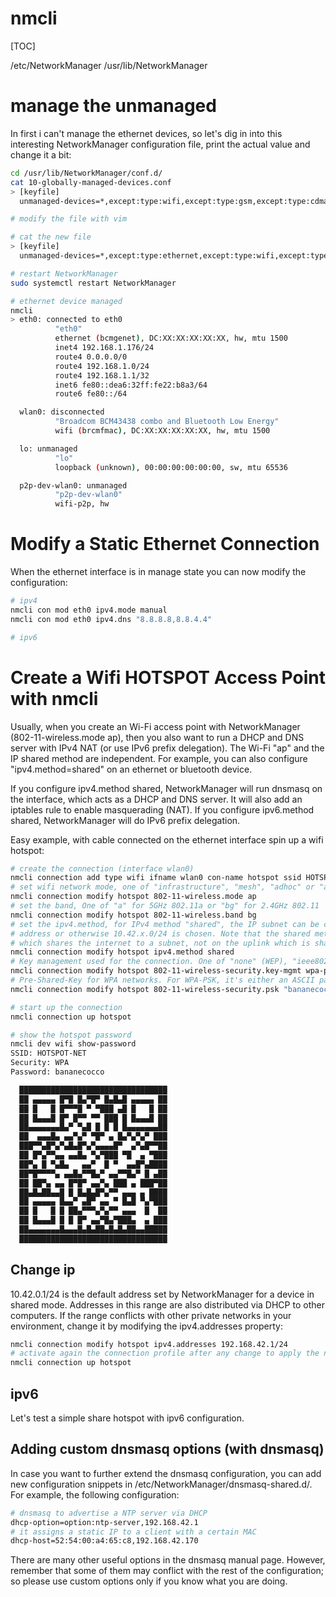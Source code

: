 nmcli
=====
[TOC]

/etc/NetworkManager
/usr/lib/NetworkManager

# manage the unmanaged
In first i can't manage the ethernet devices, so let's dig in into this interesting NetworkManager configuration file, print the actual value and change it a bit:
```bash
cd /usr/lib/NetworkManager/conf.d/
cat 10-globally-managed-devices.conf
> [keyfile]
  unmanaged-devices=*,except:type:wifi,except:type:gsm,except:type:cdma

# modify the file with vim

# cat the new file
> [keyfile]
  unmanaged-devices=*,except:type:ethernet,except:type:wifi,except:type:gsm,except:type:cdma

# restart NetworkManager
sudo systemctl restart NetworkManager

# ethernet device managed
nmcli
> eth0: connected to eth0
          "eth0"
          ethernet (bcmgenet), DC:XX:XX:XX:XX:XX, hw, mtu 1500
          inet4 192.168.1.176/24
          route4 0.0.0.0/0
          route4 192.168.1.0/24
          route4 192.168.1.1/32
          inet6 fe80::dea6:32ff:fe22:b8a3/64
          route6 fe80::/64

  wlan0: disconnected
          "Broadcom BCM43438 combo and Bluetooth Low Energy"
          wifi (brcmfmac), DC:XX:XX:XX:XX:XX, hw, mtu 1500

  lo: unmanaged
          "lo"
          loopback (unknown), 00:00:00:00:00:00, sw, mtu 65536

  p2p-dev-wlan0: unmanaged
          "p2p-dev-wlan0"
          wifi-p2p, hw
```

# Modify a Static Ethernet Connection
When the ethernet interface is in manage state you can now modify the configuration:
```bash
# ipv4
nmcli con mod eth0 ipv4.mode manual
nmcli con mod eth0 ipv4.dns "8.8.8.8,8.8.4.4"

# ipv6
```

# Create a Wifi HOTSPOT Access Point with nmcli
Usually, when you create an Wi-Fi access point with NetworkManager (802-11-wireless.mode ap), then you also want to run a DHCP and DNS server with IPv4 NAT (or use IPv6 prefix delegation). The Wi-Fi "ap" and the IP shared method are independent. For example, you can also configure "ipv4.method=shared" on an ethernet or bluetooth device.

If you configure ipv4.method shared, NetworkManager will run dnsmasq on the interface, which acts as a DHCP and DNS server. It will also add an iptables rule to enable masquerading (NAT). If you configure ipv6.method shared, NetworkManager will do IPv6 prefix delegation.

Easy example, with cable connected on the ethernet interface spin up a wifi hotspot:
```bash
# create the connection (interface wlan0)
nmcli connection add type wifi ifname wlan0 con-name hotspot ssid HOTSPOT-NET
# set wifi network mode, one of "infrastructure", "mesh", "adhoc" or "ap". If blank, infrastructure is assumed.
nmcli connection modify hotspot 802-11-wireless.mode ap
# set the band, One of "a" for 5GHz 802.11a or "bg" for 2.4GHz 802.11
nmcli connection modify hotspot 802-11-wireless.band bg
# set the ipv4.method, for IPv4 method "shared", the IP subnet can be configured by adding one manual IPv4 
# address or otherwise 10.42.x.0/24 is chosen. Note that the shared method must be configured on the interface 
# which shares the internet to a subnet, not on the uplink which is shared.
nmcli connection modify hotspot ipv4.method shared
# Key management used for the connection. One of "none" (WEP), "ieee8021x" (Dynamic WEP), "wpa-psk" (infrastructure WPA-PSK), "sae" (SAE) or "wpa-eap" (WPA-Enterprise).  This property must be set for any Wi-Fi connection that uses security.
nmcli connection modify hotspot 802-11-wireless-security.key-mgmt wpa-psk
# Pre-Shared-Key for WPA networks. For WPA-PSK, it's either an ASCII passphrase of 8 to 63 characters that is (as specified in the 802.11i standard) hashed to derive the actual key, or the key in form of 64 hexadecimal character. The WPA3-Personal networks use a passphrase of any length for SAE authentication.
nmcli connection modify hotspot 802-11-wireless-security.psk "bananecocco"

# start up the connection
nmcli connection up hotspot

# show the hotspot password
nmcli dev wifi show-password
SSID: HOTSPOT-NET
Security: WPA
Password: bananecocco

  █████████████████████████████████
  ██ ▄▄▄▄▄ █▀█ █▄▀█▀ █▄█▄█ ▄▄▄▄▄ ██
  ██ █   █ █▀▀▀█ ▀ ▀███ ▄█ █   █ ██
  ██ █▄▄▄█ █▀ █▀▀ ▀▀ ███ █ █▄▄▄█ ██
  ██▄▄▄▄▄▄▄█▄▀ ▀▄█ █ █ █ █▄▄▄▄▄▄▄██
  ██  ▄▄▄█▄ ▄▄▀▄▀ ▀█▀ ▄ █▄▀▄▀▄▀ ███
  ███▀▀▄█▀▄▀▄█▄█▀▄▀▄▄▄▄█▀  ▄▀▄█▀▀██
  ██ █▀▄▀▀▄▄ ▄▄█▄ ▀▄▀███ ▀█  ▄ ▀███
  ██▀▄ █ ▀▄█▄   ▄▄▀  █ ▀  ▄▄█▀▄████
  ██▀█▀▀▀▀▄ ▄▄█▄▀▀█▄▀ ▄▄▀▀█▄▀ █ ▄██
  ██ ██▀▄ ▄▄ █▀█▀ ▄▄▀▄ ███ ▄ ███▀██
  ██▄█▄██▄▄█ █ █▄█▄█▀▄▀▀ ▄▄▄ ▄ ████
  ██ ▄▄▄▄▄ █▄▄▀ ▄█▀ ▄▄ ▀ █▄█ ▀▄▀███
  ██ █   █ █ ██▄▀▀▀▄▀▄▀▀ ▄▄▄  █  ██
  ██ █▄▄▄█ █ █ █▀ ▄▄▀█▄▀███▄  ▄ ███
  ██▄▄▄▄▄▄▄█▄▄▄█▄█▄██▄█▄█▄██▄▄█████
  █████████████████████████████████

```

## Change ip
10.42.0.1/24 is the default address set by NetworkManager for a device in shared mode. Addresses in this range are also distributed via DHCP to other computers. If the range conflicts with other private networks in your environment, change it by modifying the ipv4.addresses property:
```bash
nmcli connection modify hotspot ipv4.addresses 192.168.42.1/24
# activate again the connection profile after any change to apply the new values:
nmcli connection up hotspot
```

## ipv6
Let's test a simple share hotspot with ipv6 configuration. 

## Adding custom dnsmasq options (with dnsmasq)
In case you want to further extend the dnsmasq configuration, you can add new configuration snippets in /etc/NetworkManager/dnsmasq-shared.d/. For example, the following configuration:
```bash
# dnsmasq to advertise a NTP server via DHCP
dhcp-option=option:ntp-server,192.168.42.1
# it assigns a static IP to a client with a certain MAC
dhcp-host=52:54:00:a4:65:c8,192.168.42.170
```

There are many other useful options in the dnsmasq manual page. However, remember that some of them may conflict with the rest of the configuration; so please use custom options only if you know what you are doing.
